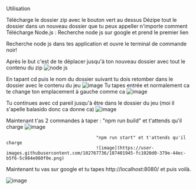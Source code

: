 Utilisation

Télécharge le dossier zip avec le bouton vert au dessus
Dézipe tout le dossier dans un nouveau dossier que tu peux appeller n'importe comment 
Télécharge Node.js : Recherche node js sur google et prend le premier lien

Recherche node js dans tes application et ouvre le terminal de commande noir!

Après le but c'est de te déplacer jusqu'à ton nouveau dossier avec tout le contenu du zip
![node js](https://user-images.githubusercontent.com/102767736/187400227-c735dfa6-db2f-413b-8fa0-c9e3612f8249.png)

En tapant cd puis le nom du dossier suivant tu dois retomber dans le dossier avec le contenu du jeu
![image](https://user-images.githubusercontent.com/102767736/187400766-d9f63706-5c2c-43e2-b76d-cbed6469dec8.png)
Tu tapes entrée et normalement ca te change ton emplacement à gauche comme ca 
![image](https://user-images.githubusercontent.com/102767736/187401010-a6248a67-b186-432f-8b6e-5a8a5399dcfe.png)

Tu continues avec cd pareil jusqu'à être dans le dossier du jeu (moi il s'apelle balasido donc ca donne ca)
![image](https://user-images.githubusercontent.com/102767736/187401262-42a1dbef-e892-4815-a7c1-30dd6200b4a0.png)

Maintenant t'as 2 commandes à taper : "npm run build" et t'attends qu'il charge
![image](https://user-images.githubusercontent.com/102767736/187401776-3b98790b-51bb-433d-8bc7-9d906f781cec.png)

                                      "npm run start" et t'attends qu'il charge
                                      ![image](https://user-images.githubusercontent.com/102767736/187401945-fc1020d0-379e-44ec-b5f6-5c984e060f0e.png)

Maintenant tu vas sur google et tu tapes http://localhost:8080/ et puis voilà.

![image](https://user-images.githubusercontent.com/102767736/187402232-24198a52-a08a-439a-9e7b-e16362bec941.png)
